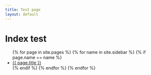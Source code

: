 ```yaml
---
title: Test page
layout: default
---
```


# Index test

<ul>
{% for page in site.pages %}
	{% for name in site.sidebar %}
		{% if page.name == name %}
			<li><a href="{{ page.url }}">{{ page.title }}</a></li>
		{% endif %}
	{% endfor %}
{% endfor %}
</ul>


